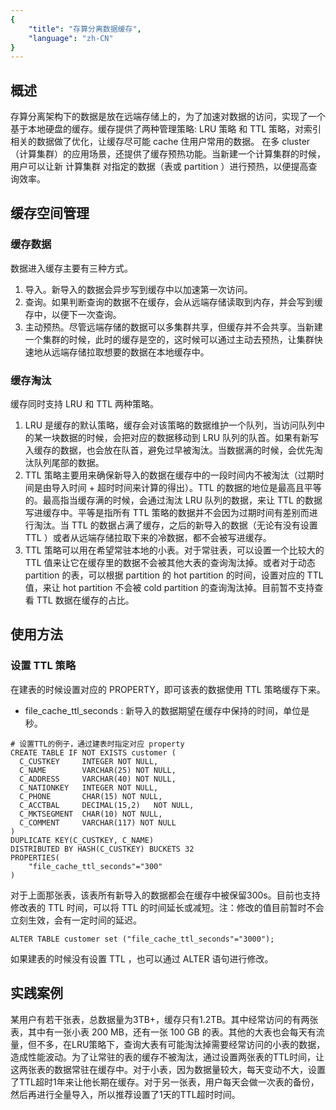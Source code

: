 ```yaml
---
{
    "title": "存算分离数据缓存",
    "language": "zh-CN"
}
---
```


<!--
Licensed to the Apache Software Foundation (ASF) under one
or more contributor license agreements.  See the NOTICE file
distributed with this work for additional information
regarding copyright ownership.  The ASF licenses this file
to you under the Apache License, Version 2.0 (the
"License"); you may not use this file except in compliance
with the License.  You may obtain a copy of the License at

  http://www.apache.org/licenses/LICENSE-2.0

Unless required by applicable law or agreed to in writing,
software distributed under the License is distributed on an
"AS IS" BASIS, WITHOUT WARRANTIES OR CONDITIONS OF ANY
KIND, either express or implied.  See the License for the
specific language governing permissions and limitations
under the License.
-->

## 概述

存算分离架构下的数据是放在远端存储上的，为了加速对数据的访问，实现了一个基于本地硬盘的缓存。缓存提供了两种管理策略: LRU 策略 和 TTL 策略，对索引相关的数据做了优化，让缓存尽可能 cache 住用户常用的数据。
在多 cluster （计算集群）的应用场景，还提供了缓存预热功能。当新建一个计算集群的时候，用户可以让新 计算集群 对指定的数据（表或 partition ）进行预热，以便提高查询效率。

## 缓存空间管理

### 缓存数据

数据进入缓存主要有三种方式。

1. 导入。新导入的数据会异步写到缓存中以加速第一次访问。
2. 查询。如果判断查询的数据不在缓存，会从远端存储读取到内存，并会写到缓存中，以便下一次查询。
3. 主动预热。尽管远端存储的数据可以多集群共享，但缓存并不会共享。当新建一个集群的时候，此时的缓存是空的，这时候可以通过主动去预热，让集群快速地从远端存储拉取想要的数据在本地缓存中。

### 缓存淘汰

缓存同时支持 LRU 和 TTL 两种策略。

1. LRU 是缓存的默认策略，缓存会对该策略的数据维护一个队列，当访问队列中的某一块数据的时候，会把对应的数据移动到 LRU 队列的队首。如果有新写入缓存的数据，也会放在队首，避免过早被淘汰。当数据满的时候，会优先淘汰队列尾部的数据。
2. TTL 策略主要用来确保新导入的数据在缓存中的一段时间内不被淘汰（过期时间是由导入时间 + 超时时间来计算的得出）。TTL 的数据的地位是最高且平等的。最高指当缓存满的时候，会通过淘汰 LRU 队列的数据，来让 TTL 的数据写进缓存中。平等是指所有 TTL 策略的数据并不会因为过期时间有差别而进行淘汰。当 TTL 的数据占满了缓存，之后的新导入的数据（无论有没有设置 TTL ）或者从远端存储拉取下来的冷数据，都不会被写进缓存。
3. TTL 策略可以用在希望常驻本地的小表。对于常驻表，可以设置一个比较大的 TTL 值来让它在缓存里的数据不会被其他大表的查询淘汰掉。或者对于动态 partition 的表，可以根据 partition 的 hot partition 的时间，设置对应的 TTL 值，来让 hot partition 不会被 cold partition 的查询淘汰掉。目前暂不支持查看 TTL 数据在缓存的占比。



## 使用方法

### 设置 TTL 策略

在建表的时候设置对应的 PROPERTY，即可该表的数据使用 TTL 策略缓存下来。

- file_cache_ttl_seconds : 新导入的数据期望在缓存中保持的时间，单位是秒。

```
# 设置TTL的例子，通过建表时指定对应 property
CREATE TABLE IF NOT EXISTS customer (
  C_CUSTKEY     INTEGER NOT NULL,
  C_NAME        VARCHAR(25) NOT NULL,
  C_ADDRESS     VARCHAR(40) NOT NULL,
  C_NATIONKEY   INTEGER NOT NULL,
  C_PHONE       CHAR(15) NOT NULL,
  C_ACCTBAL     DECIMAL(15,2)   NOT NULL,
  C_MKTSEGMENT  CHAR(10) NOT NULL,
  C_COMMENT     VARCHAR(117) NOT NULL
)
DUPLICATE KEY(C_CUSTKEY, C_NAME)
DISTRIBUTED BY HASH(C_CUSTKEY) BUCKETS 32
PROPERTIES(
    "file_cache_ttl_seconds"="300"
)
```



对于上面那张表，该表所有新导入的数据都会在缓存中被保留300s。目前也支持修改表的 TTL 时间，可以将 TTL 的时间延长或减短。注：修改的值目前暂时不会立刻生效，会有一定时间的延迟。

```
ALTER TABLE customer set ("file_cache_ttl_seconds"="3000");
```

如果建表的时候没有设置 TTL ，也可以通过 ALTER 语句进行修改。

## 实践案例

某用户有若干张表，总数据量为3TB+，缓存只有1.2TB。其中经常访问的有两张表，其中有一张小表 200 MB，还有一张 100 GB 的表。其他的大表也会每天有流量，但不多，在LRU策略下，查询大表有可能淘汰掉需要经常访问的小表的数据，造成性能波动。为了让常驻的表的缓存不被淘汰，通过设置两张表的TTL时间，让这两张表的数据常驻在缓存中。对于小表，因为数据量较大，每天变动不大，设置了TTL超时1年来让他长期在缓存。对于另一张表，用户每天会做一次表的备份，然后再进行全量导入，所以推荐设置了1天的TTL超时时间。
